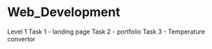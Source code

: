 # Web_Development
Level 1  Task 1 - landing page 
Task 2 - portfolio
Task 3 - Temperature convertor
